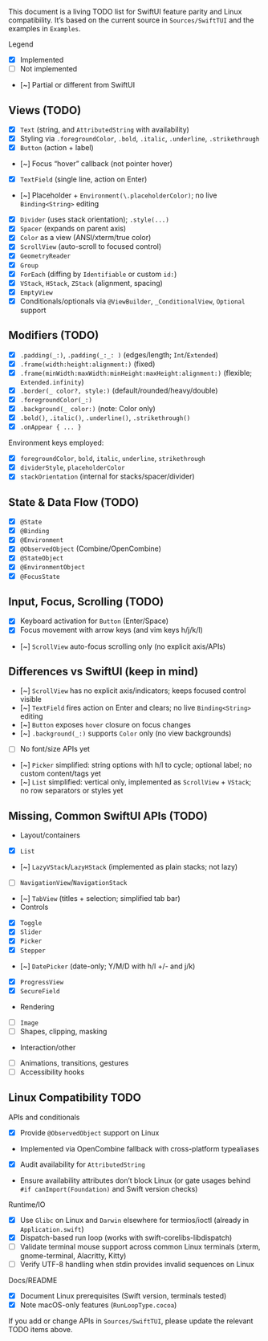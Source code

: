 This document is a living TODO list for SwiftUI feature parity and Linux compatibility. It’s based on the current source in `Sources/SwiftTUI` and the examples in `Examples`.

Legend

- [x] Implemented
- [ ] Not implemented
- [~] Partial or different from SwiftUI

## Views (TODO)

- [x] `Text` (string, and `AttributedString` with availability)
- [x] Styling via `.foregroundColor`, `.bold`, `.italic`, `.underline`, `.strikethrough`
- [x] `Button` (action + label)
- [~] Focus “hover” callback (not pointer hover)
- [x] `TextField` (single line, action on Enter)
- [~] Placeholder + `Environment(\.placeholderColor)`; no live `Binding<String>` editing
- [x] `Divider` (uses stack orientation); `.style(...)`
- [x] `Spacer` (expands on parent axis)
- [x] `Color` as a view (ANSI/xterm/true color)
- [x] `ScrollView` (auto-scroll to focused control)
- [x] `GeometryReader`
- [x] `Group`
- [x] `ForEach` (diffing by `Identifiable` or custom `id:`)
- [x] `VStack`, `HStack`, `ZStack` (alignment, spacing)
- [x] `EmptyView`
- [x] Conditionals/optionals via `@ViewBuilder`, `_ConditionalView`, `Optional` support

## Modifiers (TODO)

- [x] `.padding(_:)`, `.padding(_:_: )` (edges/length; `Int`/`Extended`)
- [x] `.frame(width:height:alignment:)` (fixed)
- [x] `.frame(minWidth:maxWidth:minHeight:maxHeight:alignment:)` (flexible; `Extended.infinity`)
- [x] `.border(_ color?, style:)` (default/rounded/heavy/double)
- [x] `.foregroundColor(_:)`
- [x] `.background(_ color:)` (note: Color only)
- [x] `.bold()`, `.italic()`, `.underline()`, `.strikethrough()`
- [x] `.onAppear { ... }`

Environment keys employed:

- [x] `foregroundColor`, `bold`, `italic`, `underline`, `strikethrough`
- [x] `dividerStyle`, `placeholderColor`
- [x] `stackOrientation` (internal for stacks/spacer/divider)

## State & Data Flow (TODO)

- [x] `@State`
- [x] `@Binding`
- [x] `@Environment`
- [x] `@ObservedObject` (Combine/OpenCombine)
- [x] `@StateObject`
- [x] `@EnvironmentObject`
- [x] `@FocusState`

## Input, Focus, Scrolling (TODO)

- [x] Keyboard activation for `Button` (Enter/Space)
- [x] Focus movement with arrow keys (and vim keys h/j/k/l)
- [~] `ScrollView` auto-focus scrolling only (no explicit axis/APIs)

## Differences vs SwiftUI (keep in mind)

- [~] `ScrollView` has no explicit axis/indicators; keeps focused control visible
- [~] `TextField` fires action on Enter and clears; no live `Binding<String>` editing
- [~] `Button` exposes `hover` closure on focus changes
- [~] `.background(_:)` supports `Color` only (no view backgrounds)
- [ ] No font/size APIs yet

- [~] `Picker` simplified: string options with h/l to cycle; optional label; no custom content/tags yet
- [~] `List` simplified: vertical only, implemented as `ScrollView` + `VStack`; no row separators or styles yet
## Missing, Common SwiftUI APIs (TODO)

- Layout/containers
- [x] `List`
- [~] `LazyVStack`/`LazyHStack` (implemented as plain stacks; not lazy)
- [ ] `NavigationView`/`NavigationStack`
- [~] `TabView` (titles + selection; simplified tab bar)
- Controls
- [x] `Toggle`  
- [x] `Slider`
- [x] `Picker`
- [x] `Stepper`
- [~] `DatePicker` (date-only; Y/M/D with h/l +/- and j/k)
- [x] `ProgressView`
- [x] `SecureField`
- Rendering
- [ ] `Image`
- [ ] Shapes, clipping, masking
- Interaction/other
- [ ] Animations, transitions, gestures
- [ ] Accessibility hooks

## Linux Compatibility TODO

APIs and conditionals

- [x] Provide `@ObservedObject` support on Linux
- Implemented via OpenCombine fallback with cross-platform typealiases
- [x] Audit availability for `AttributedString`
- Ensure availability attributes don’t block Linux (or gate usages behind `#if canImport(Foundation)` and Swift version checks)

Runtime/IO

- [x] Use `Glibc` on Linux and `Darwin` elsewhere for termios/ioctl (already in `Application.swift`)
- [x] Dispatch-based run loop (works with swift-corelibs-libdispatch)
- [ ] Validate terminal mouse support across common Linux terminals (xterm, gnome-terminal, Alacritty, Kitty)
- [ ] Verify UTF-8 handling when stdin provides invalid sequences on Linux

Docs/README

- [x] Document Linux prerequisites (Swift version, terminals tested)
- [x] Note macOS-only features (`RunLoopType.cocoa`)

If you add or change APIs in `Sources/SwiftTUI`, please update the relevant TODO items above.
